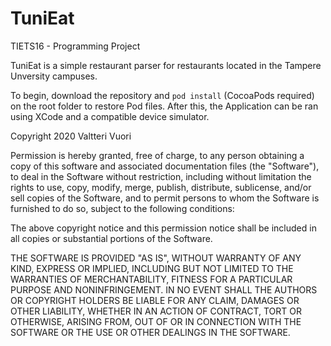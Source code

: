 # TuniEat
TIETS16 - Programming Project

TuniEat is a simple restaurant parser for restaurants located in the Tampere Unversity campuses.

To begin, download the repository and ```pod install``` (CocoaPods required) on the root folder to restore Pod files. After this, the Application can be ran using XCode and a compatible device simulator.




Copyright 2020 Valtteri Vuori

Permission is hereby granted, free of charge, to any person obtaining a copy of this software and associated documentation files (the "Software"), to deal in the Software without restriction, including without limitation the rights to use, copy, modify, merge, publish, distribute, sublicense, and/or sell copies of the Software, and to permit persons to whom the Software is furnished to do so, subject to the following conditions:

The above copyright notice and this permission notice shall be included in all copies or substantial portions of the Software.

THE SOFTWARE IS PROVIDED "AS IS", WITHOUT WARRANTY OF ANY KIND, EXPRESS OR IMPLIED, INCLUDING BUT NOT LIMITED TO THE WARRANTIES OF MERCHANTABILITY, FITNESS FOR A PARTICULAR PURPOSE AND NONINFRINGEMENT. IN NO EVENT SHALL THE AUTHORS OR COPYRIGHT HOLDERS BE LIABLE FOR ANY CLAIM, DAMAGES OR OTHER LIABILITY, WHETHER IN AN ACTION OF CONTRACT, TORT OR OTHERWISE, ARISING FROM, OUT OF OR IN CONNECTION WITH THE SOFTWARE OR THE USE OR OTHER DEALINGS IN THE SOFTWARE.
